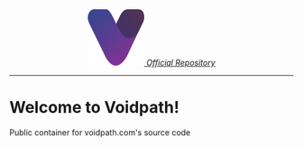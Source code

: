 <div align="center">
    <a href="https://github.com/github_username/repo_name">
        <img src="assets/logo/logo-color.svg" alt="Logo" width="100" height="100">
        <span><i>Official Repository</i></span>
    </a>
</div>

<hr>

# Welcome to Voidpath!
Public container for voidpath.com's source code